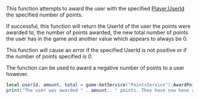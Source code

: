 This function attempts to award the user with the specified [Player.UserId](https://developer.roblox.com/en-us/api-reference/property/Player/UserId) the specified number of points.

If successful, this function will return the UserId of the user the points were awarded to, the number of points awarded, the new total number of points the user has in the game and another value which appears to always be 0.

This function will cause an error if the specified UserId is not positive or if the number of points specified is 0.

The function can be used to award a negative number of points to a user however.

```Lua
local userId, amount, total = game:GetService("PointsService"):AwardPoints(1, 5)
print("The user was awarded " ..amount.. " points. They have now have a total of " ..total.. " points in this game.")
```
